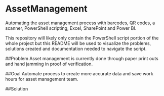 # AssetManagement
Automating the asset management process with barcodes, QR codes, a scanner, PowerShell scripting, Excel, SharePoint and Power BI. 

This repository will likely only contain the PowerShell script portion of the whole project but this README will be used to visualize the problems, solutions created and documentation needed to navigate the script.

##Problem
Asset management is currently done through paper print outs and hand jamming in proof of verification.

##Goal
Automate process to create more accurate data and save work hours for asset management team.

##Solution
